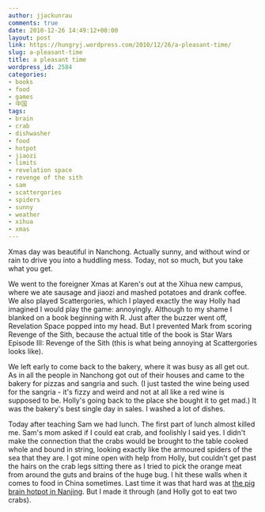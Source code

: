 ```yaml
---
author: jjackunrau
comments: true
date: 2010-12-26 14:49:12+00:00
layout: post
link: https://hungryj.wordpress.com/2010/12/26/a-pleasant-time/
slug: a-pleasant-time
title: a pleasant time
wordpress_id: 2584
categories:
- books
- food
- games
- 中国
tags:
- brain
- crab
- dishwasher
- food
- hotpot
- jiaozi
- limits
- revelation space
- revenge of the sith
- sam
- scattergories
- spiders
- sunny
- weather
- xihua
- xmas
---
```


Xmas day was beautiful in Nanchong. Actually sunny, and without wind or rain to drive you into a huddling mess. Today, not so much, but you take what you get.

We went to the foreigner Xmas at Karen's out at the Xihua new campus, where we ate sausage and jiaozi and mashed potatoes and drank coffee. We also played Scattergories, which I played exactly the way Holly had imagined I would play the game: annoyingly. Although to my shame I blanked on a book beginning with R. Just after the buzzer went off, Revelation Space popped into my head. But I prevented Mark from scoring Revenge of the Sith, because the actual title of the book is Star Wars Episode III: Revenge of the Sith (this is what being annoying at Scattergories looks like).

We left early to come back to the bakery, where it was busy as all get out. As in all the people in Nanchong got out of their houses and came to the bakery for pizzas and sangria and such. (I just tasted the wine being used for the sangria - it's fizzy and weird and not at all like a red wine is supposed to be. Holly's going back to the place she bought it to get mad.) It was the bakery's best single day in sales. I washed a lot of dishes.

Today after teaching Sam we had lunch. The first part of lunch almost killed me. Sam's mom asked if I could eat crab, and foolishly I said yes. I didn't make the connection that the crabs would be brought to the table cooked whole and bound in string, looking exactly like the armoured spiders of the sea that they are. I got mine open with help from Holly, but couldn't get past the hairs on the crab legs sitting there as I tried to pick the orange meat from around the guts and brains of the huge bug. I hit these walls when it comes to food in China sometimes. Last time it was that hard was at [the pig brain hotpot in Nanjing](http://thedubiousmonk.net/2008/04/30/35a-catching-up/). But I made it through (and Holly got to eat two crabs).
